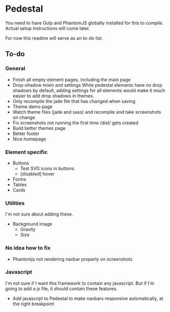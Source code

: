 # Pedestal
You need to have Gulp and PhantomJS globally installed for this to compile. Actual setup instructions will come later.

For now this readme will serve as an to-do list.
## To-do
### General
- Finish all empty element pages, including the main page
- Drop-shadow mixin and settings
  While pedestal elements have no drop shadows by default, adding settings for all elements would make it much easier to add drop shadows in themes.
- Only recompile the jade file that has changed when saving
- Theme demo page
- Watch theme files (jade and sass) and recompile and take screenshots on change
- Fix screenshots not running the first time /dist/ gets created
- Build better themes page
- Better footer
- Nice homepage


### Element specific
- Buttons
  - Test SVG icons in buttons
  - [disabled] hover
- Forms
- Tables
- Cards

### Utilities
I'm not sure about adding these. 

- Background image
  - Gravity
  - Size

### No idea how to fix
- Phantomjs not rendering navbar properly on screenshots

### Javascript
I'm not sure if I want this framework to contain any javascript. But if I'm going to add a js file, it should contain these features.

- Add javascript to Pedestal to make navbars responsive automatically, at the right breakpoint
